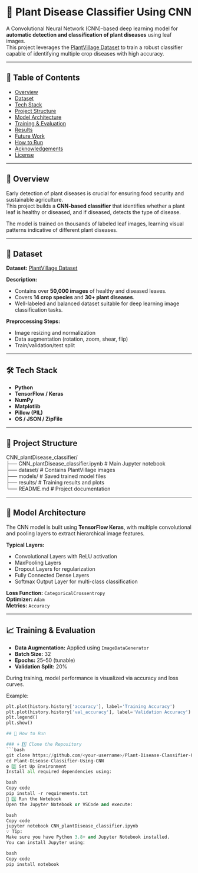 # 🌿 Plant Disease Classifier Using CNN

A Convolutional Neural Network (CNN)-based deep learning model for **automatic detection and classification of plant diseases** using leaf images.  
This project leverages the [PlantVillage Dataset](https://www.kaggle.com/datasets/abdallahalidev/plantvillage-dataset) to train a robust classifier capable of identifying multiple crop diseases with high accuracy.

---

## 📘 Table of Contents
- [Overview](#overview)
- [Dataset](#dataset)
- [Tech Stack](#tech-stack)
- [Project Structure](#project-structure)
- [Model Architecture](#model-architecture)
- [Training & Evaluation](#training--evaluation)
- [Results](#results)
- [Future Work](#future-work)
- [How to Run](#how-to-run)
- [Acknowledgements](#acknowledgements)
- [License](#license)

---

## 🧩 Overview
Early detection of plant diseases is crucial for ensuring food security and sustainable agriculture.  
This project builds a **CNN-based classifier** that identifies whether a plant leaf is healthy or diseased, and if diseased, detects the type of disease.

The model is trained on thousands of labeled leaf images, learning visual patterns indicative of different plant diseases.

---

## 🌱 Dataset
**Dataset:** [PlantVillage Dataset](https://www.kaggle.com/datasets/abdallahalidev/plantvillage-dataset)  

**Description:**  
- Contains over **50,000 images** of healthy and diseased leaves.  
- Covers **14 crop species** and **30+ plant diseases**.  
- Well-labeled and balanced dataset suitable for deep learning image classification tasks.

**Preprocessing Steps:**
- Image resizing and normalization  
- Data augmentation (rotation, zoom, shear, flip)  
- Train/validation/test split  

---

## 🛠️ Tech Stack
- **Python**
- **TensorFlow / Keras**
- **NumPy**
- **Matplotlib**
- **Pillow (PIL)**
- **OS / JSON / ZipFile**

---

## 📁 Project Structure
CNN_plantDisease_classifier/  
├── CNN_plantDisease_classifier.ipynb # Main Jupyter notebook  
├── dataset/ # Contains PlantVillage images  
├── models/ # Saved trained model files  
├── results/ # Training results and plots  
└── README.md # Project documentation  


---

## 🧠 Model Architecture
The CNN model is built using **TensorFlow Keras**, with multiple convolutional and pooling layers to extract hierarchical image features.

**Typical Layers:**
- Convolutional Layers with ReLU activation  
- MaxPooling Layers  
- Dropout Layers for regularization  
- Fully Connected Dense Layers  
- Softmax Output Layer for multi-class classification  

**Loss Function:** `CategoricalCrossentropy`  
**Optimizer:** `Adam`  
**Metrics:** `Accuracy`  

---

## 📈 Training & Evaluation
- **Data Augmentation:** Applied using `ImageDataGenerator`  
- **Batch Size:** 32  
- **Epochs:** 25–50 (tunable)  
- **Validation Split:** 20%  

During training, model performance is visualized via accuracy and loss curves.

Example:
```python
plt.plot(history.history['accuracy'], label='Training Accuracy')
plt.plot(history.history['val_accuracy'], label='Validation Accuracy')
plt.legend()
plt.show()

## 🧭 How to Run

### 🌀 1️⃣ Clone the Repository
```bash
git clone https://github.com/<your-username>/Plant-Disease-Classifier-Using-CNN.git
cd Plant-Disease-Classifier-Using-CNN
⚙️ 2️⃣ Set Up Environment
Install all required dependencies using:

bash
Copy code
pip install -r requirements.txt
🚀 3️⃣ Run the Notebook
Open the Jupyter Notebook or VSCode and execute:

bash
Copy code
jupyter notebook CNN_plantDisease_classifier.ipynb
💡 Tip:
Make sure you have Python 3.8+ and Jupyter Notebook installed.
You can install Jupyter using:

bash
Copy code
pip install notebook
